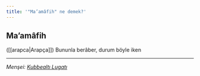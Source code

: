 ```yaml
---
title: '"Ma’amâfih" ne demek?'
---
```


## Ma’amâfih
([[arapca|Arapça]]) Bununla berâber, durum böyle iken

---
*Menşei: [Kubbealtı Lugatı](https://www.lugatim.com/s/Ma’amâfih)*
